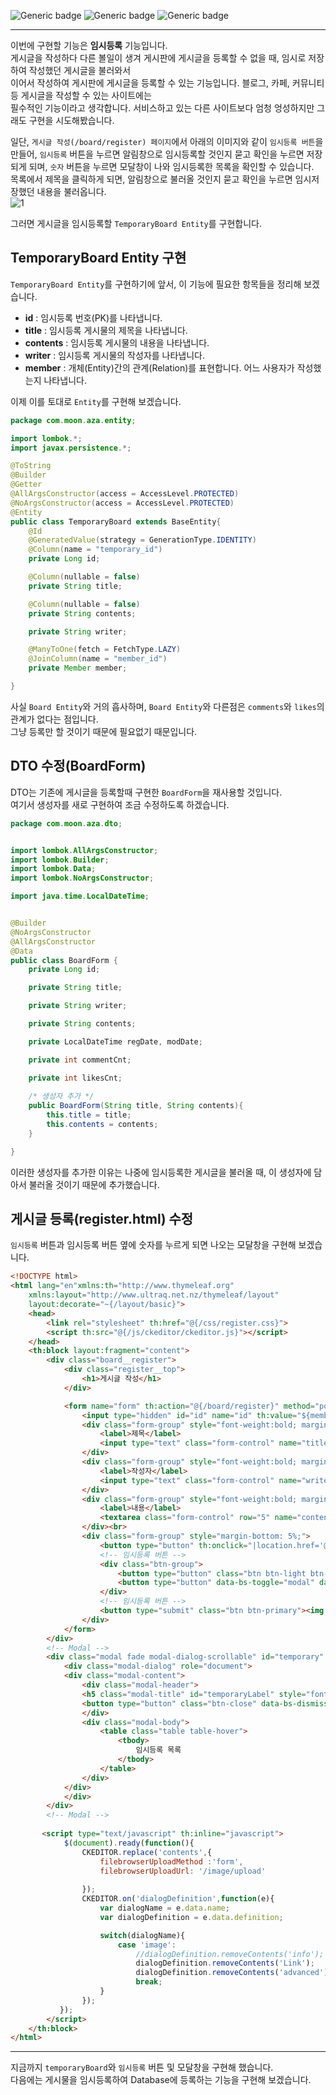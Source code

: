 ![Generic badge](https://img.shields.io/badge/JAVA-11-blue.svg) 
![Generic badge](https://img.shields.io/badge/SpringBoot-2.6.3-yellow.svg)
![Generic badge](https://img.shields.io/badge/Gradle-7.4-orange.svg)

***
이번에 구현할 기능은 **임시등록** 기능입니다.  
게시글을 작성하다 다른 볼일이 생겨 게시판에 게시글을 등록할 수 없을 때, 임시로 저장하여 작성했던 게시글을 불러와서  
이어서 작성하여 게시판에 게시글을 등록할 수 있는 기능입니다. 블로그, 카페, 커뮤니티 등 게시글을 작성할 수 있는 사이트에는  
필수적인 기능이라고 생각합니다. 서비스하고 있는 다른 사이트보다 엄청 엉성하지만 그래도 구현을 시도해봤습니다.  

일단, `게시글 작성(/board/register) 페이지`에서 아래의 이미지와 같이 `임시등록 버튼`을 만들어, 
`임시등록` 버튼을 누르면 알림창으로 임시등록할 것인지 묻고 확인을 누르면 저장되게 되며, `숫자` 버튼을 누르면 모달창이 나와 임시등록한 목록을 확인할 수 있습니다.  
목록에서 제목을 클릭하게 되면, 알림창으로 불러올 것인지 묻고 확인을 누르면 임시저장했던 내용을 불러옵니다.  
![1](https://user-images.githubusercontent.com/60730405/168411302-0d4d026e-aa3c-4456-9fc2-78de78daf631.png)


그러면 게시글을 임시등록할 `TemporaryBoard Entity`를 구현합니다.  

## TemporaryBoard Entity 구현
`TemporaryBoard Entity`를 구현하기에 앞서, 이 기능에 필요한 항목들을 정리해 보겠습니다.  
* **id** : 임시등록 번호(PK)를 나타냅니다.  
* **title** : 임시등록 게시물의 제목을 나타냅니다.  
* **contents** : 임시등록 게시물의 내용을 나타냅니다.  
* **writer** : 임시등록 게시물의 작성자를 나타냅니다.  
* **member** : 개체(Entity)간의 관계(Relation)를 표현합니다. 어느 사용자가 작성했는지 나타냅니다.  

이제 이를 토대로 `Entity`를 구현해 보겠습니다.  
```java
package com.moon.aza.entity;

import lombok.*;
import javax.persistence.*;

@ToString
@Builder
@Getter
@AllArgsConstructor(access = AccessLevel.PROTECTED)
@NoArgsConstructor(access = AccessLevel.PROTECTED)
@Entity
public class TemporaryBoard extends BaseEntity{
    @Id
    @GeneratedValue(strategy = GenerationType.IDENTITY)
    @Column(name = "temporary_id")
    private Long id;

    @Column(nullable = false)
    private String title;

    @Column(nullable = false)
    private String contents;

    private String writer;

    @ManyToOne(fetch = FetchType.LAZY)
    @JoinColumn(name = "member_id")
    private Member member;

}
```
사실 `Board Entity`와 거의 흡사하며, `Board Entity`와 다른점은 `comments`와 `likes`의 관계가 없다는 점입니다.  
그냥 등록만 할 것이기 때문에 필요없기 때문입니다.  

## DTO 수정(BoardForm)
DTO는 기존에 게시글을 등록할때 구현한 `BoardForm`을 재사용할 것입니다.  
여기서 생성자를 새로 구현하여 조금 수정하도록 하겠습니다.  
```java
package com.moon.aza.dto;


import lombok.AllArgsConstructor;
import lombok.Builder;
import lombok.Data;
import lombok.NoArgsConstructor;

import java.time.LocalDateTime;


@Builder
@NoArgsConstructor
@AllArgsConstructor
@Data
public class BoardForm {
    private Long id;

    private String title;

    private String writer;

    private String contents;

    private LocalDateTime regDate, modDate;

    private int commentCnt;

    private int likesCnt;
    
    /* 생성자 추가 */
    public BoardForm(String title, String contents){
        this.title = title;
        this.contents = contents;
    }

}

```
이러한 생성자를 추가한 이유는 나중에 임시등록한 게시글을 불러올 때, 이 생성자에 담아서 불러올 것이기 때문에 추가했습니다.  

## 게시글 등록(register.html) 수정
`임시등록` 버튼과 임시등록 버튼 옆에 숫자를 누르게 되면 나오는 모달창을 구현해 보겠습니다.  
```html
<!DOCTYPE html>
<html lang="en"xmlns:th="http://www.thymeleaf.org"
    xmlns:layout="http://www.ultraq.net.nz/thymeleaf/layout"
    layout:decorate="~{/layout/basic}">
    <head>
        <link rel="stylesheet" th:href="@{/css/register.css}">
        <script th:src="@{/js/ckeditor/ckeditor.js}"></script>
    </head>
    <th:block layout:fragment="content">
        <div class="board__register">
            <div class="register__top">
                <h1>게시글 작성</h1>
            </div>

            <form name="form" th:action="@{/board/register}" method="post" th:object="${boardForm}">
                <input type="hidden" id="id" name="id" th:value="${member?.id}"/>
                <div class="form-group" style="font-weight:bold; margin-bottom:15px;">
                    <label>제목</label>
                    <input type="text" class="form-control" name="title" th:field="*{title}" required>
                </div>
                <div class="form-group" style="font-weight:bold; margin-bottom:15px;">
                    <label>작성자</label>
                    <input type="text" class="form-control" name="writer"  th:value="${member?.nickname}" readonly>
                </div>
                <div class="form-group" style="font-weight:bold; margin-bottom:15px;">
                    <label>내용</label>
                    <textarea class="form-control" row="5" name="contents" id="contents" th:field="*{contents}" required></textarea>
                </div><br>
                <div class="form-group" style="margin-bottom: 5%;">
                    <button type="button" th:onclick="|location.href='@{/}'|" class="btn btn-secondary"><img class="button__icon" th:src="@{/imgs/home-icon-white.png}"> 홈 화면으로</button>
                    <!-- 임시등록 버튼 -->
                    <div class="btn-group">
                        <button type="button" class="btn btn-light btn-temp">임시등록</button>
                        <button type="button" data-bs-toggle="modal" data-bs-target="#temporary" class="btn btn-light btn-count" style="color: red;"></button>
                    </div>
                    <!-- 임시등록 버튼 -->
                    <button type="submit" class="btn btn-primary"><img class="button__icon" th:src="@{/imgs/register-white.png}">등록하기</button>
                </div>    
            </form>
        </div>
        <!-- Modal -->
        <div class="modal fade modal-dialog-scrollable" id="temporary" tabindex="-1" role="dialog" aria-labelledby="temporaryLabel">
            <div class="modal-dialog" role="document">
            <div class="modal-content">
                <div class="modal-header">
                <h5 class="modal-title" id="temporaryLabel" style="font-weight: bold;" >임시등록</h5>
                <button type="button" class="btn-close" data-bs-dismiss="modal" aria-label="Close"></button>
                </div>
                <div class="modal-body">
                    <table class="table table-hover">
                        <tbody>
                            임시등록 목록
                        </tbody>
                    </table>
                </div>
            </div>
            </div>
        </div>
        <!-- Modal -->
        
       <script type="text/javascript" th:inline="javascript">
            $(document).ready(function(){
                CKEDITOR.replace('contents',{ 
                    filebrowserUploadMethod :'form',
                    filebrowserUploadUrl: '/image/upload'
           
                });
                CKEDITOR.on('dialogDefinition',function(e){
                    var dialogName = e.data.name;
                    var dialogDefinition = e.data.definition;

                    switch(dialogName){
                        case 'image':
                            //dialogDefinition.removeContents('info');
                            dialogDefinition.removeContents('Link');
                            dialogDefinition.removeContents('advanced');
                            break;
                    }
                });
           });
        </script>  
    </th:block>
</html>
```

***
지금까지 `temporaryBoard`와 `임시등록` 버튼 및 모달창을 구현해 했습니다.   
다음에는 게시물을 임시등록하여 Database에 등록하는 기능을 구현해 보겠습니다.
